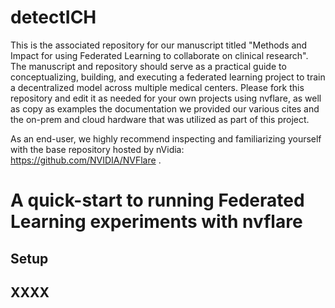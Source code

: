 # detectICH
This is the associated repository for our manuscript titled "Methods and Impact for using Federated Learning to collaborate on clinical research". 
The manuscript and repository should serve as a practical guide to conceptualizing, building, and executing a federated learning project to train
a decentralized model across multiple medical centers. Please fork this repository and edit it as needed for your own projects using nvflare, as well
as copy as examples the documentation we provided our various cites and the on-prem and cloud hardware that was utilized as part of this project.

As an end-user, we highly recommend inspecting and familiarizing yourself with the base repository hosted by nVidia: https://github.com/NVIDIA/NVFlare .

# A quick-start to running Federated Learning experiments with nvflare

## Setup

## XXXX


